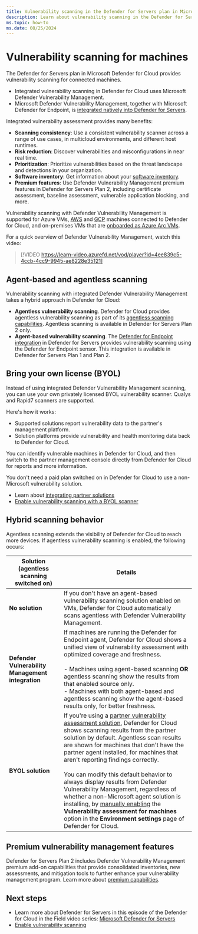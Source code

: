 ```yaml
---
title: Vulnerability scanning in the Defender for Servers plan in Microsoft Defender for Cloud.
description: Learn about vulnerability scanning in the Defender for Servers plan in Microsoft Defender for Cloud.
ms.topic: how-to
ms.date: 08/25/2024
---
```


# Vulnerability scanning for machines

The Defender for Servers plan in Microsoft Defender for Cloud provides vulnerability scanning for connected machines.

- Integrated vulnerability scanning in Defender for Cloud uses Microsoft Defender Vulnerability Management.
- Microsoft Defender Vulnerability Management, together with Microsoft Defender for Endpoint, is [integrated natively into Defender for Servers](integration-defender-for-endpoint.md).

Integrated vulnerability assessment provides many benefits:

- **Scanning consistency**: Use a consistent vulnerability scanner across a range of use cases, in multicloud environments, and different host runtimes.
- **Risk reduction**: Discover vulnerabilities and misconfigurations in near real time.
- **Prioritization**: Prioritize vulnerabilities based on the threat landscape and detections in your organization.
- **Software inventory**: Get information about your [software inventory](asset-inventory.md#review-software-inventory).
- **Premium features**: Use Defender Vulnerability Management premium features in Defender for Servers Plan 2, including certificate assessment, baseline assessment, vulnerable application blocking, and more.

Vulnerability scanning with Defender Vulnerability Management is supported for Azure VMs,  [AWS](quickstart-onboard-aws.md) and [GCP](quickstart-onboard-aws.md) machines connected to Defender for Cloud, and on-premises VMs that are [onboarded as Azure Arc VMs](quickstart-onboard-machines.md).

For a quick overview of Defender Vulnerability Management, watch this video:

> [!VIDEO https://learn-video.azurefd.net/vod/player?id=4ee839c5-4ccb-4cc9-9945-ae8228e35121]

## Agent-based and agentless scanning

Vulnerability scanning with integrated Defender Vulnerability Management takes a hybrid approach in Defender for Cloud:

- **Agentless vulnerability scanning**. Defender for Cloud provides agentless vulnerability scanning as part of its [agentless scanning capabilities](concept-agentless-data-collection.md). Agentless scanning is available in Defender for Servers Plan 2 only.
- **Agent-based vulnerability scanning**. The [Defender for Endpoint integration](integration-defender-for-endpoint.md) in Defender for Servers provides vulnerability scanning using the Defender for Endpoint sensor. This integration is available in Defender for Servers Plan 1 and Plan 2.

## Bring your own license (BYOL)

Instead of using integrated Defender Vulnerability Management scanning, you can use your own privately licensed BYOL vulnerability scanner. Qualys and Rapid7 scanners are supported.

Here's how it works:

- Supported solutions report vulnerability data to the partner's management platform.
- Solution platforms provide vulnerability and health monitoring data back to Defender for Cloud.

You can identify vulnerable machines in Defender for Cloud, and then switch to the partner management console directly from Defender for Cloud for reports and more information.

You don't need a paid plan switched on in Defender for Cloud to use a non-Microsoft vulnerability solution.

- Learn about [integrating partner solutions](partner-integration.md)
- [Enable vulnerability scanning with a BYOL scanner](deploy-vulnerability-assessment-byol-vm.md)

## Hybrid scanning behavior

Agentless scanning extends the visibility of Defender for Cloud to reach more devices. If agentless vulnerability scanning is enabled, the following occurs:

**Solution<br/>(agentless scanning switched on)** | **Details**
--- | ---
**No solution** | If you don't have an agent-based vulnerability scanning solution enabled on VMs, Defender for Cloud automatically scans agentless with Defender Vulnerability Management.
**Defender Vulnerability Management integration** | If machines are running the Defender for Endpoint agent, Defender for Cloud shows a unified view of vulnerability assessment with optimized coverage and freshness.<br/><br/>- Machines using agent-based scanning **OR** agentless scanning show the results from that enabled source only.<br/>- Machines with both agent-based and agentless scanning show the agent-based results only, for better freshness.
**BYOL solution** | If you're using a [partner vulnerability assessment solution](deploy-vulnerability-assessment-byol-vm.md), Defender for Cloud shows scanning results from the partner solution by default. Agentless scan results are shown for machines that don't have the partner agent installed, for machines that aren't reporting findings correctly.<br/><br/> You can modify this default behavior to always display results from Defender Vulnerability Management, regardless of whether a non-Microsoft agent solution is installing, by [manually enabling](deploy-vulnerability-assessment-defender-vulnerability-management.md#enable-vulnerability-scanning-on-a-subscription) the **Vulnerability assessment for machines** option in the **Environment settings** page of Defender for Cloud.

## Premium vulnerability management features

Defender for Servers Plan 2 includes Defender Vulnerability Management premium add-on capabilities that provide consolidated inventories, new assessments, and mitigation tools to further enhance your vulnerability management program. Learn more about [premium capabilities](/defender-vulnerability-management/defender-vulnerability-management-capabilities#vulnerability-management-capabilities-for-endpoints).

## Next steps

- Learn more about Defender for Servers in this episode of the Defender for Cloud in the Field video series: [Microsoft Defender for Servers](episode-five.md)
- [Enable vulnerability scanning](deploy-vulnerability-assessment-defender-vulnerability-management.md)
